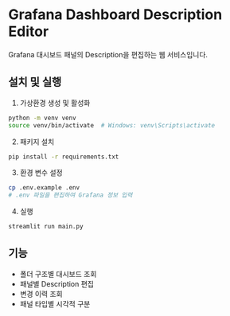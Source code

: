 # Grafana Dashboard Description Editor

Grafana 대시보드 패널의 Description을 편집하는 웹 서비스입니다.

## 설치 및 실행

1. 가상환경 생성 및 활성화
```bash
python -m venv venv
source venv/bin/activate  # Windows: venv\Scripts\activate
```

2. 패키지 설치
```bash
pip install -r requirements.txt
```

3. 환경 변수 설정
```bash
cp .env.example .env
# .env 파일을 편집하여 Grafana 정보 입력
```

4. 실행
```bash
streamlit run main.py
```

## 기능

- 폴더 구조별 대시보드 조회
- 패널별 Description 편집
- 변경 이력 조회
- 패널 타입별 시각적 구분
